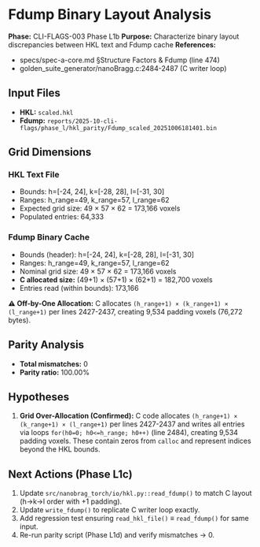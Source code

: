 # Fdump Binary Layout Analysis

**Phase:** CLI-FLAGS-003 Phase L1b
**Purpose:** Characterize binary layout discrepancies between HKL text and Fdump cache
**References:**
- specs/spec-a-core.md §Structure Factors & Fdump (line 474)
- golden_suite_generator/nanoBragg.c:2484-2487 (C writer loop)

## Input Files

- **HKL:** `scaled.hkl`
- **Fdump:** `reports/2025-10-cli-flags/phase_l/hkl_parity/Fdump_scaled_20251006181401.bin`

## Grid Dimensions

### HKL Text File
- Bounds: h=[-24, 24], k=[-28, 28], l=[-31, 30]
- Ranges: h_range=49, k_range=57, l_range=62
- Expected grid size: 49 × 57 × 62 = 173,166 voxels
- Populated entries: 64,333

### Fdump Binary Cache
- Bounds (header): h=[-24, 24], k=[-28, 28], l=[-31, 30]
- Ranges: h_range=49, k_range=57, l_range=62
- Nominal grid size: 49 × 57 × 62 = 173,166 voxels
- **C allocated size:** (49+1) × (57+1) × (62+1) = 182,700 voxels
- Entries read (within bounds): 173,166

**⚠️ Off-by-One Allocation:** C allocates `(h_range+1) × (k_range+1) × (l_range+1)` per lines 2427-2437, creating 9,534 padding voxels (76,272 bytes).

## Parity Analysis

- **Total mismatches:** 0
- **Parity ratio:** 100.00%

## Hypotheses

1. **Grid Over-Allocation (Confirmed):** C code allocates `(h_range+1) × (k_range+1) × (l_range+1)` per lines 2427-2437 and writes all entries via loops `for(h0=0; h0<=h_range; h0++)` (line 2484), creating 9,534 padding voxels. These contain zeros from `calloc` and represent indices beyond the HKL bounds.


## Next Actions (Phase L1c)

1. Update `src/nanobrag_torch/io/hkl.py::read_fdump()` to match C layout (h→k→l order with +1 padding).
2. Update `write_fdump()` to replicate C writer loop exactly.
3. Add regression test ensuring `read_hkl_file()` ≡ `read_fdump()` for same input.
4. Re-run parity script (Phase L1d) and verify mismatches → 0.
